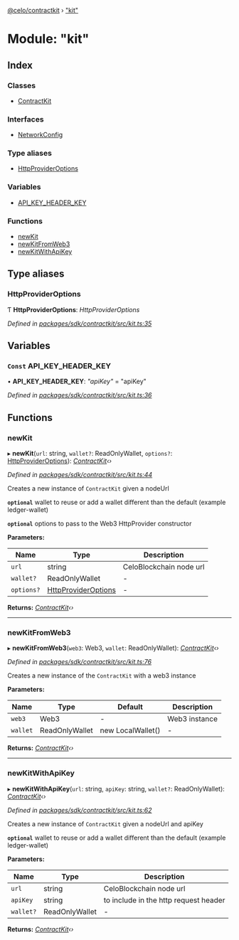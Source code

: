 [@celo/contractkit](../README.md) › ["kit"](_kit_.md)

# Module: "kit"

## Index

### Classes

* [ContractKit](../classes/_kit_.contractkit.md)

### Interfaces

* [NetworkConfig](../interfaces/_kit_.networkconfig.md)

### Type aliases

* [HttpProviderOptions](_kit_.md#httpprovideroptions)

### Variables

* [API_KEY_HEADER_KEY](_kit_.md#const-api_key_header_key)

### Functions

* [newKit](_kit_.md#newkit)
* [newKitFromWeb3](_kit_.md#newkitfromweb3)
* [newKitWithApiKey](_kit_.md#newkitwithapikey)

## Type aliases

###  HttpProviderOptions

Ƭ **HttpProviderOptions**: *HttpProviderOptions*

*Defined in [packages/sdk/contractkit/src/kit.ts:35](https://github.com/celo-org/celo-monorepo/blob/master/packages/sdk/contractkit/src/kit.ts#L35)*

## Variables

### `Const` API_KEY_HEADER_KEY

• **API_KEY_HEADER_KEY**: *"apiKey"* = "apiKey"

*Defined in [packages/sdk/contractkit/src/kit.ts:36](https://github.com/celo-org/celo-monorepo/blob/master/packages/sdk/contractkit/src/kit.ts#L36)*

## Functions

###  newKit

▸ **newKit**(`url`: string, `wallet?`: ReadOnlyWallet, `options?`: [HttpProviderOptions](_kit_.md#httpprovideroptions)): *[ContractKit](../classes/_kit_.contractkit.md)‹›*

*Defined in [packages/sdk/contractkit/src/kit.ts:44](https://github.com/celo-org/celo-monorepo/blob/master/packages/sdk/contractkit/src/kit.ts#L44)*

Creates a new instance of `ContractKit` given a nodeUrl

**`optional`** wallet to reuse or add a wallet different than the default (example ledger-wallet)

**`optional`** options to pass to the Web3 HttpProvider constructor

**Parameters:**

Name | Type | Description |
------ | ------ | ------ |
`url` | string | CeloBlockchain node url |
`wallet?` | ReadOnlyWallet | - |
`options?` | [HttpProviderOptions](_kit_.md#httpprovideroptions) | - |

**Returns:** *[ContractKit](../classes/_kit_.contractkit.md)‹›*

___

###  newKitFromWeb3

▸ **newKitFromWeb3**(`web3`: Web3, `wallet`: ReadOnlyWallet): *[ContractKit](../classes/_kit_.contractkit.md)‹›*

*Defined in [packages/sdk/contractkit/src/kit.ts:76](https://github.com/celo-org/celo-monorepo/blob/master/packages/sdk/contractkit/src/kit.ts#L76)*

Creates a new instance of the `ContractKit` with a web3 instance

**Parameters:**

Name | Type | Default | Description |
------ | ------ | ------ | ------ |
`web3` | Web3 | - | Web3 instance  |
`wallet` | ReadOnlyWallet | new LocalWallet() | - |

**Returns:** *[ContractKit](../classes/_kit_.contractkit.md)‹›*

___

###  newKitWithApiKey

▸ **newKitWithApiKey**(`url`: string, `apiKey`: string, `wallet?`: ReadOnlyWallet): *[ContractKit](../classes/_kit_.contractkit.md)‹›*

*Defined in [packages/sdk/contractkit/src/kit.ts:62](https://github.com/celo-org/celo-monorepo/blob/master/packages/sdk/contractkit/src/kit.ts#L62)*

Creates a new instance of `ContractKit` given a nodeUrl and apiKey

**`optional`** wallet to reuse or add a wallet different than the default (example ledger-wallet)

**Parameters:**

Name | Type | Description |
------ | ------ | ------ |
`url` | string | CeloBlockchain node url |
`apiKey` | string | to include in the http request header |
`wallet?` | ReadOnlyWallet | - |

**Returns:** *[ContractKit](../classes/_kit_.contractkit.md)‹›*
